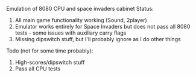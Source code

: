 Emulation of 8080 CPU and space invaders cabinet
Status:
1. All main game functionality working (Sound, 2player)
2. Emulator works entirely for Space Invaders but does not pass all 8080 tests - some issues with auxiliary carry flags
3. Missing dipswitch stuff, but I'll probably ignore as I do other things

Todo (not for some time probably):
1. High-scores/dipswitch stuff
2. Pass all CPU tests